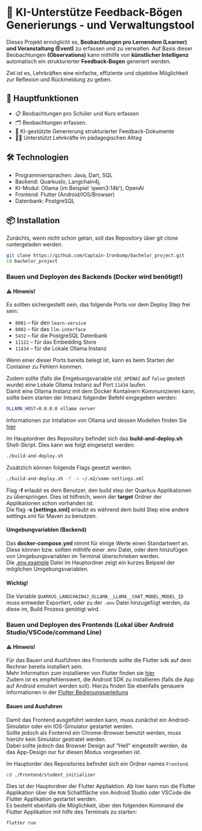 # 🧠 KI-Unterstütze Feedback-Bögen Generierungs - und Verwaltungstool

Dieses Projekt ermöglicht es, **Beobachtungen pro Lernendem (Learner) und Veranstaltung (Event)** zu erfassen und zu verwalten. Auf Basis dieser Beobachtungen **(Observations)** kann mithilfe von **künstlicher Intelligenz** automatisch ein strukturierter **Feedback-Bogen** generiert werden.

Ziel ist es, Lehrkräften eine einfache, effiziente und objektive Möglichkeit zur Reflexion und Rückmeldung zu geben.

## 🚀 Hauptfunktionen

- 📋 Beobachtungen pro Schüler und Kurs erfassen
- 🗂️ Beobachtungen erfassen.
- 🤖 KI-gestützte Generierung strukturierter Feedback-Dokumente
- 🧑‍🏫 Unterstützt Lehrkräfte im pädagogischen Alltag

## 🛠️ Technologien

- Programmiersprachen: Java, Dart, SQL
- Backend: QuarkusIo, Langchain4j, 
- KI-Modul: Ollama (im Beispiel 'qwen3:14b'), OpenAI
- Frontend: Flutter (Android/IOS/Browser)
- Datenbank: PostgreSQL

## 📦 Installation

Zunächts, wenn nicht schon getan, soll das Repository über git clone runtergeladen werden.

```bash
git clone https://github.com/Captain-Ironbump/bachelor_project.git
cd bachelor_project
```
### Bauen und Deployen des Backends (Docker wird benötigt!)
#### ⚠️ Hinweis!
Es sollten sichergestellt sein, das folgende Ports vor dem Deploy Step frei sein:

- `8081` – für den `learn-service`
- `8082` – für das `llm-interface`
- `5432` – für die PostgreSQL Datenbank
- `11122` – für das Embedding Store
- `11434` – für die Lokale Ollama Instanz

Wenn einer dieser Ports bereits belegt ist, kann es beim Starten der Container zu Fehlern kommen.

Zudem sollte (falls die Emgebungsvariable `USE_OPENAI` auf `false` gestezt wurde) eine Lokale Ollama Instanz auf Port `11434` laufen.  
Damit eine Ollama Instanz mit dem Docker Kontainern Kommunizieren kann, sollte beim starten der Intsanz folgender Befehl eingegeben werden:
```bash
OLLAMA_HOST=0.0.0.0 ollama server
```
Informationen zur Intallation von Ollama und dessen Modellen finden Sie [hier](https://ollama.com/)

Im Hauptordner des Repository befindet sich das **build-and-deploy.sh** Shell-Skript.
Dies kann wie folgt eingesetzt werden:
```bash
./build-and-deploy.sh
```
Zusätzlich können folgende Flags gesetzt werden:
```bash
./build-and-deploy.sh -f -s ~/.m2/some-settings.xml
```
Flag **-f** erlaubt es dem Benutzer, den build step der Quarkus Applikationen zu überspringen. Dies ist hilfreich, wenn der **target** Ordner der Applikationen schon vorhanden ist.  
Die flag **-s [settings.xml]** erlaubt es während dem build Step eine andere settings.xml für Maven zu benutzen.

#### Umgebungvariablen (Backend)
Das **docker-compose.yml** nimmt für einige Werte einen Standartwert an. Diese können bzw. sollten mithilfe einer .env Datei, oder dem hinzufügen von Umgebungsvariablen im Terminal überschrieben werden.    
Die [.env.example](./.env.example) Datei im Hauptordner zeigt ein kurzes Beipsiel der möglichen Umgebungsvariablen.  
#### Wichtig!
Die Variable `QUARKUS_LANGCHAIN4J_OLLAMA__LLAMA__CHAT_MODEL_MODEL_ID` muss entweder Exportiert, oder zu der `.env` Datei hinzugefügt werden, da diese im, Build Prozess genötigt wird.

### Bauen und Deployen des Frontends (Lokal über Android Studio/VSCode/command Line)
#### ⚠️ Hinweis!
Für das Bauen und Ausführen des Frontends sollte die Flutter sdk auf dem Rechner bereits installiert sein.  
Mehr Information zum installieren von Flutter finden sie [hier](https://docs.flutter.dev/get-started/install?categories=mvo,ar-vr,rmdy,web,mobile&categories=mvo,creative,ar-vr,rmdy,mobile&categories=mvo,creative,ar-vr,rmdy,web,mobile)  
Zudem ist es empfehlenswert, die Android SDK zu installieren (falls die App auf Android emuliert werden soll). Hierzu finden Sie ebenfalls genauere Informationen in der [Flutter Bedienungsanleitung](https://docs.flutter.dev/platform-integration/android/setup)

#### Bauen und Ausfuhren
Damit das Frontend ausgeführt werden kann, muss zunächst ein Android-Simulator oder ein IOS-Simulator gestartet werden.  
Sollte jedoch als Fonternd ein Chrome-Browser benutzt werden, muss hierühr kein Simulator gestratet werden.  
Dabei sollte jedoch das Browser Design auf "Hell" eingestellt werden, da das App-Design nur fur diesen Modus vorgesehen ist.

Im Hauptorder des Repositories befindet sich ein Ordner names `Frontend`.

```bash
cd ./Frontend/student_initializer
```
Dies ist der Hauptordner der Flutter Appliaktion. Ab hier kann nun die Flutter Applikation über die `RUN` Schaltfläche von Android Studio oder VSCode die Flutter Applikation gestartet werden.  
Es besteht ebenfalls die Möglichkeit, über den folgenden Kommand die Flutter Applikation mit hilfe des Terminals zu starten:
```bash
flutter run
```